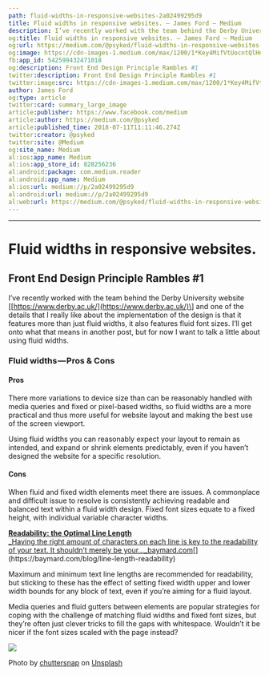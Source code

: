 ```yaml
---
path: fluid-widths-in-responsive-websites-2a02499295d9
title: Fluid widths in responsive websites. – James Ford – Medium
description: I’ve recently worked with the team behind the Derby University website [https://www.derby.ac.uk/] and one of the details that I really like about the implementation of the design is that it features…
og:title: Fluid widths in responsive websites. – James Ford – Medium
og:url: https://medium.com/@psyked/fluid-widths-in-responsive-websites-2a02499295d9
og:image: https://cdn-images-1.medium.com/max/1200/1*Key4MifVtUocntQlHnMM9g.jpeg
fb:app_id: 542599432471018
og:description: Front End Design Principle Rambles #1
twitter:description: Front End Design Principle Rambles #1
twitter:image:src: https://cdn-images-1.medium.com/max/1200/1*Key4MifVtUocntQlHnMM9g.jpeg
author: James Ford
og:type: article
twitter:card: summary_large_image
article:publisher: https://www.facebook.com/medium
article:author: https://medium.com/@psyked
article:published_time: 2018-07-11T11:11:46.274Z
twitter:creator: @psyked
twitter:site: @Medium
og:site_name: Medium
al:ios:app_name: Medium
al:ios:app_store_id: 828256236
al:android:package: com.medium.reader
al:android:app_name: Medium
al:ios:url: medium://p/2a02499295d9
al:android:url: medium://p/2a02499295d9
al:web:url: https://medium.com/@psyked/fluid-widths-in-responsive-websites-2a02499295d9
---
```

* * *

# Fluid widths in responsive websites.

## Front End Design Principle Rambles #1

I’ve recently worked with the team behind the Derby University website \[[https://www.derby.ac.uk/](https://www.derby.ac.uk/)\] and one of the details that I really like about the implementation of the design is that it features more than just fluid widths, it also features fluid font sizes. I’ll get onto what that means in another post, but for now I want to talk a little about using fluid widths.

### Fluid widths — Pros & Cons

#### Pros

There more variations to device size than can be reasonably handled with media queries and fixed or pixel-based widths, so fluid widths are a more practical and thus more useful for website layout and making the best use of the screen viewport.

Using fluid widths you can reasonably expect your layout to remain as intended, and expand or shrink elements predictably, even if you haven’t designed the website for a specific resolution.

#### Cons

When fluid and fixed width elements meet there are issues. A commonplace and difficult issue to resolve is consistently achieving readable and balanced text within a fluid width design. Fixed font sizes equate to a fixed height, with individual variable character widths.

[**Readability: the Optimal Line Length**  
_Having the right amount of characters on each line is key to the readability of your text. It shouldn’t merely be your…_baymard.com](https://baymard.com/blog/line-length-readability "https://baymard.com/blog/line-length-readability")[](https://baymard.com/blog/line-length-readability)

Maximum and minimum text line lengths are recommended for readability, but sticking to these has the effect of setting fixed width upper and lower width bounds for any block of text, even if you’re aiming for a fluid layout.

Media queries and fluid gutters between elements are popular strategies for coping with the challenge of matching fluid widths and fixed font sizes, but they’re often just clever tricks to fill the gaps with whitespace. Wouldn’t it be nicer if the font sizes scaled with the page instead?

![](https://cdn-images-1.medium.com/max/2000/1*Key4MifVtUocntQlHnMM9g.jpeg)

Photo by [chuttersnap](https://unsplash.com/photos/xjZl9zm6Sds?utm_source=unsplash&utm_medium=referral&utm_content=creditCopyText) on [Unsplash](https://unsplash.com/search/photos/whitespace?utm_source=unsplash&utm_medium=referral&utm_content=creditCopyText)